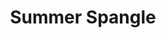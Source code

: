 ---
templateKey: blog-post
featuredpost: false
featuredimage: /assets/Summer_Spangle.png
title: Summer Spangle
description: Flower
testfield: 1186
---